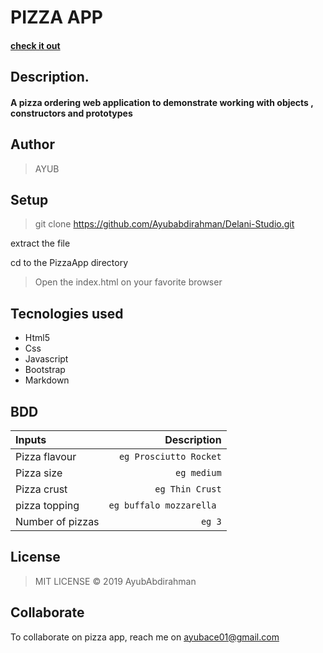 # <b>PIZZA APP</b>
#### <a href="https://github.com/Ayubabdirahman/Delani-Studio/">check it out</a>
## <b>Description.</b>
#### A pizza ordering web application to demonstrate working with objects , constructors and prototypes

## <b>Author</b>
>AYUB



## <b>Setup</b>

 >git clone https://github.com/Ayubabdirahman/Delani-Studio.git

 extract the file

 cd to the PizzaApp directory

 >Open the index.html on your favorite browser

 ## <b>Tecnologies used</b>
  * Html5
  * Css
  * Javascript
  * Bootstrap
  * Markdown






## BDD
| Inputs |  Description |
| :---         |          ---: |
| Pizza flavour   | ``eg Prosciutto Rocket``|
|Pizza size  |  ``eg medium``   |
| Pizza crust    | ``eg Thin Crust``     |
| pizza topping    |  ``eg buffalo mozzarella `` |
| Number of pizzas  | ``eg 3`` |


## License
> MIT LICENSE  © 2019 AyubAbdirahman

## Collaborate
To collaborate on pizza app, reach me on  ayubace01@gmail.com
